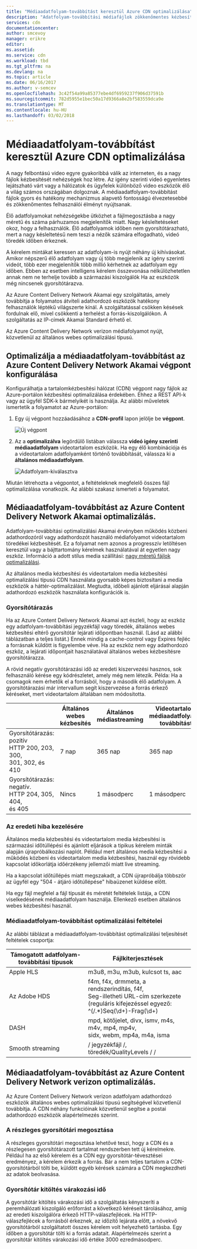 ```yaml
---
title: "Médiaadatfolyam-továbbítást keresztül Azure CDN optimalizálása"
description: "Adatfolyam-továbbítási médiafájlok zökkenőmentes kézbesítésre optimalizálása"
services: cdn
documentationcenter: 
author: smcevoy
manager: erikre
editor: 
ms.assetid: 
ms.service: cdn
ms.workload: tbd
ms.tgt_pltfrm: na
ms.devlang: na
ms.topic: article
ms.date: 06/16/2017
ms.author: v-semcev
ms.openlocfilehash: 3c42f54a99a85377ebe4df6959237f906d37591b
ms.sourcegitcommit: 782d5955e1bec50a17d9366a8e2bf583559dca9e
ms.translationtype: MT
ms.contentlocale: hu-HU
ms.lasthandoff: 03/02/2018
---
```

# <a name="media-streaming-optimization-via-azure-cdn"></a>Médiaadatfolyam-továbbítást keresztül Azure CDN optimalizálása 
 
A nagy felbontású video egyre gyakoribbá válik az interneten, és a nagy fájlok kézbesítését nehézségek hoz létre. Az igény szerinti videó egyenletes lejátszható várt vagy a hálózatok és ügyfelek különböző video eszközök élő a világ számos országában dolgoznak. A médiaadatfolyam-továbbítást fájlok gyors és hatékony mechanizmus alapvető fontosságú élvezetesebbé és zökkenőmentes felhasználói élményt nyújtsanak.  

Élő adatfolyamokat nehézségekbe ütközhet a fájlmegosztásba a nagy méretű és száma párhuzamos megjelenítők miatt. Nagy késleltetéseket okoz, hogy a felhasználók. Élő adatfolyamok időben nem gyorsítótárazható, mert a nagy késleltetésű nem teszi a nézők számára elfogadható, videó töredék időben érkeznek. 

A kérelem mintákat keressen az adatfolyam-is nyújt néhány új kihívásokat. Amikor népszerű élő adatfolyam vagy új több megjelenik az igény szerinti videót, több ezer megjelenítők több millió kérhetnek az adatfolyam egy időben. Ebben az esetben intelligens kérelem összevonása nélkülözhetetlen annak nem ne terhelje tovább a származási kiszolgálók Ha az eszközök még nincsenek gyorsítótárazva.
 
Az Azure Content Delivery Network Akamai egy szolgáltatás, amely továbbítja a folyamatos átviteli adathordozó eszközök hatékony felhasználók léptékű világszerte kínál. A szolgáltatással csökken késések fordulnak elő, mivel csökkenti a terhelést a forrás-kiszolgálókon. A szolgáltatás az IP-címek Akamai Standard érhető el. 

Az Azure Content Delivery Network verizon médiafolyamot nyújt, közvetlenül az általános webes optimalizálási típusú.
 
## <a name="configure-an-endpoint-to-optimize-media-streaming-in-the-azure-content-delivery-network-from-akamai"></a>Optimalizálja a médiaadatfolyam-továbbítást az Azure Content Delivery Network Akamai végpont konfigurálása
 
Konfigurálhatja a tartalomkézbesítési hálózat (CDN) végpont nagy fájlok az Azure-portálon kézbesítési optimalizálása érdekében. Ehhez a REST API-k vagy az ügyfél SDK-k bármelyikét is használja. Az alábbi műveletek ismertetik a folyamatot az Azure-portálon:

1. Egy új végpont hozzáadásához a **CDN-profil** lapon jelölje be **végpont**.
  
    ![Új végpont](./media/cdn-media-streaming-optimization/01_Adding.png)

2. Az a **optimalizálva** legördülő listában válassza **videó igény szerinti médiaadatfolyam** videotartalom eszközök. Ha egy élő kombinációja és a videotartalom adatfolyamként történő továbbítását, válassza ki a **általános médiaadatfolyam**.

    ![Adatfolyam-kiválasztva](./media/cdn-media-streaming-optimization/02_Creating.png) 
 
Miután létrehozta a végpontot, a feltételeknek megfelelő összes fájl optimalizálása vonatkozik. Az alábbi szakasz ismerteti a folyamatot. 
 
## <a name="media-streaming-optimizations-for-the-azure-content-delivery-network-from-akamai"></a>Médiaadatfolyam-továbbítást az Azure Content Delivery Network Akamai optimalizálás.
 
Adatfolyam-továbbítási optimalizálási Akamai érvényben működés közbeni adathordozóról vagy adathordozót használó médiafolyamot videotartalom töredékei kézbesítését. Ez a folyamat nem azonos a progresszív letöltésen keresztül vagy a bájttartomány kérelmek használatával át egyetlen nagy eszköz. Információ a adott stílus media szállítási: [nagy méretű fájlok optimalizálási](cdn-large-file-optimization.md).


Az általános media kézbesítési és videotartalom media kézbesítési optimalizálási típusú CDN használata gyorsabb képes biztosítani a media eszközök a háttér-optimalizálást. Megtudta, időbeli ajánlott eljárásai alapján adathordozó eszközök használata konfigurációk is.

### <a name="caching"></a>Gyorsítótárazás

Ha az Azure Content Delivery Network Akamai azt észleli, hogy az eszköz egy adatfolyam-továbbítási jegyzékfájl vagy töredék, általános webes kézbesítési eltérő gyorsítótár lejárati időpontban használ. (Lásd az alábbi táblázatban a teljes listát.) Ennek mindig a cache-control vagy Expires fejléc a forrásnak küldött is figyelembe véve. Ha az eszköz nem egy adathordozó eszköz, a lejárati időpontjait használatával általános webes kézbesítésre gyorsítótárazza.

A rövid negatív gyorsítótárazási idő az eredeti kiszervezési hasznos, sok felhasználó kérése egy kódrészletet, amely még nem létezik. Példa: Ha a csomagok nem érhetők el a forrásból, hogy a második élő adatfolyam. A gyorsítótárazási már intervallum segít kiszervezése a forrás érkező kéréseket, mert videotartalom általában nem módosította.
 

|   | Általános webes kézbesítés | Általános médiastreaming | Videotartalom médiaadatfolyam-továbbítást  
--- | --- | --- | ---
Gyorsítótárazás: pozitív <br> HTTP 200, 203, 300, <br> 301, 302, és 410 | 7 nap |365 nap | 365 nap   
Gyorsítótárazás: negatív. <br> HTTP 204, 305, 404, <br> és 405 | Nincs | 1 másodperc | 1 másodperc
 
### <a name="deal-with-origin-failure"></a>Az eredeti hiba kezelésére  

Általános media kézbesítési és videotartalom media kézbesítési is származási időtúllépési és ajánlott eljárások a tipikus kérelem minták alapján újrapróbálkozási naplót. Például mert általános media kézbesítési a működés közbeni és videotartalom media kézbesítési, használ egy rövidebb kapcsolat időkorlátja időérzékeny jellemzői miatt live streaming.

Ha a kapcsolat időtúllépés miatt megszakadt, a CDN újrapróbálja többször az ügyfél egy "504 - átjáró időtúllépése" hibaüzenet küldése előtt. 

Ha egy fájl megfelel a fájl típusát és méretét feltételek listája, a CDN viselkedésének médiaadatfolyam használja. Ellenkező esetben általános webes kézbesítési használ.
   
### <a name="conditions-for-media-streaming-optimization"></a>Médiaadatfolyam-továbbítást optimalizálási feltételei 

Az alábbi táblázat a médiaadatfolyam-továbbítást optimalizálási teljesítését feltételek csoportja: 
 
Támogatott adatfolyam-továbbítási típusok | Fájlkiterjesztések  
--- | ---  
Apple HLS | m3u8, m3u, m3ub, kulcsot ts, aac
Az Adobe HDS | f4m, f4x, drmmeta, a rendszerindítás, f4f,<br>Seg-illetheti URL-cím szerkezete <br> (reguláris kifejezéssel egyező: ^(/.*)Seq(\d+)-Frag(\d+)
DASH | mpd, kötőjelet, divx, ismv, m4s, m4v, mp4, mp4v, <br> sidx, webm, mp4a, m4a, isma
Smooth streaming | / jegyzékfájl /, töredék/QualityLevels / /
  

 
## <a name="media-streaming-optimizations-for-the-azure-content-delivery-network-from-verizon"></a>Médiaadatfolyam-továbbítást az Azure Content Delivery Network verizon optimalizálás.

Az Azure Content Delivery Network verizon adatfolyam adathordozó eszközök általános webes optimalizálási típusú segítségével közvetlenül továbbítja. A CDN néhány funkcióinak közvetlenül segítse a postai adathordozó eszközök alapértelmezés szerint.

### <a name="partial-cache-sharing"></a>A részleges gyorsítótári megosztása

A részleges gyorsítótári megosztása lehetővé teszi, hogy a CDN és a részlegesen gyorsítótárazott tartalmat rendszerben tett új kérelmekre. Például ha az első kérelem és a CDN egy gyorsítótár-tévesztései eredményez, a kérelem érkezik a forrás. Bár a nem teljes tartalom a CDN-gyorsítótárból tölti be, küldött egyéb kérések számára a CDN megkezdheti az adatok beolvasása. 

### <a name="cache-fill-wait-time"></a>Gyorsítótár kitöltés várakozási idő

 A gyorsítótár kitöltés várakozási idő a szolgáltatás kényszeríti a peremhálózati kiszolgáló erőforrást a következő kéréseit tárolásához, amíg az eredeti kiszolgálóra érkező HTTP-válaszfejlécek. Ha HTTP-válaszfejlécek a forrásból érkeznek, az időzítő lejárata előtt, a növekvő gyorsítótárból szolgáltatott összes kérelem volt helyezhető tartásba. Egy időben a gyorsítótár tölti ki a forrás adatait. Alapértelmezés szerint a gyorsítótár kitöltés várakozási idő értéke 3000 ezredmásodperc. 

